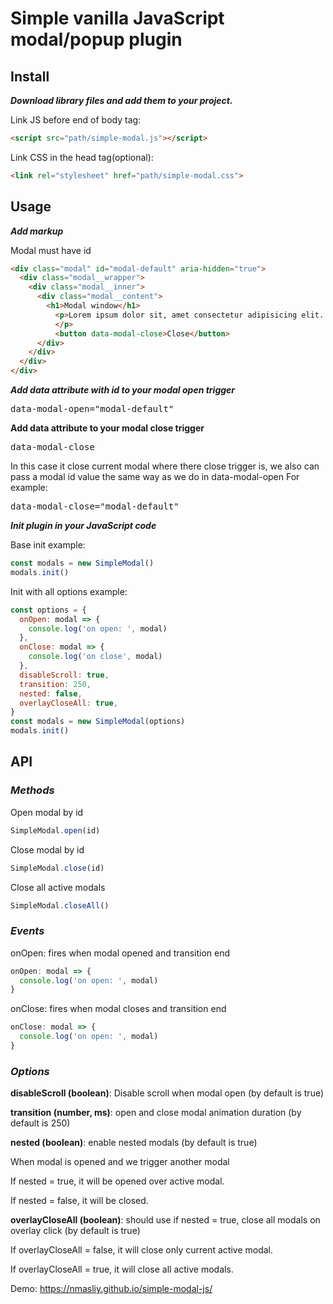 # Simple vanilla JavaScript modal/popup plugin

## **Install**

***Download library files and add them to your project.***

Link JS before end of body tag:

```html
<script src="path/simple-modal.js"></script>
```

Link CSS in the head tag(optional):
```html
<link rel="stylesheet" href="path/simple-modal.css">
```

## **Usage**

***Add markup***

Modal must have id
```html
<div class="modal" id="modal-default" aria-hidden="true">
  <div class="modal__wrapper">
    <div class="modal__inner">
      <div class="modal__content">
        <h1>Modal window</h1>
          <p>Lorem ipsum dolor sit, amet consectetur adipisicing elit. Deserunt ipsum beatae laboriosam id natus! Similique dignissimos veritatis ducimu hic! Delectus, mollitia obcaecati dolor dolorum tempora nemo iusto id amet provident.
          </p>
          <button data-modal-close>Close</button>
      </div>
    </div>
  </div>
</div>
```
***Add data attribute with id to your modal open trigger***

<pre>data-modal-open="modal-default"</pre>

**Add data attribute to your modal close trigger**<pre>data-modal-close</pre>
In this case it close current modal where there close trigger is, we also can pass a modal id value the same way as we do in data-modal-open
For example:

<pre>data-modal-close="modal-default"</pre>

***Init plugin in your JavaScript code***

Base init example:

```js
const modals = new SimpleModal()
modals.init()
```

Init with all options example:

```js
const options = {
  onOpen: modal => {
    console.log('on open: ', modal)
  },
  onClose: modal => {
    console.log('on close', modal)
  },
  disableScroll: true,
  transition: 250,
  nested: false,
  overlayCloseAll: true,
}
const modals = new SimpleModal(options)
modals.init()
```

## **API**

### ***Methods***
Open modal by id
```js
SimpleModal.open(id)
```
Close modal  by id
```js
SimpleModal.close(id)
```
Close all active modals
```js
SimpleModal.closeAll()
```

### ***Events***

onOpen: fires when modal opened and transition end
```js
onOpen: modal => {
  console.log('on open: ', modal)
}
```
onClose: fires when modal closes and transition end
```js
onClose: modal => {
  console.log('on open: ', modal)
}
```

### ***Options***

**disableScroll (boolean)**: Disable scroll when modal open (by default is true) 

**transition (number, ms)**: open and close modal animation duration (by default is 250)

**nested (boolean)**: enable nested modals (by default is true)

When modal is opened and we trigger another modal

If nested = true, it will be opened over active modal.

If nested = false, it will be closed.

**overlayCloseAll (boolean)**: should use if nested = true, close all modals on overlay click (by default is true)

If overlayCloseAll = false, it will close only current active modal.

If overlayCloseAll = true, it will close all active modals.

Demo:
https://nmasliy.github.io/simple-modal-js/
